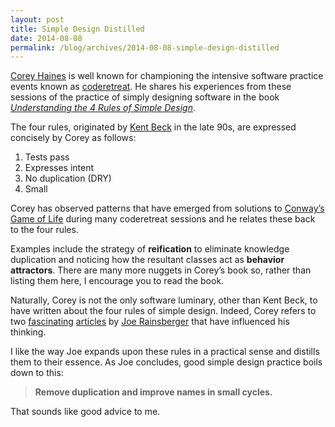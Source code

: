 ```yaml
---
layout: post
title: Simple Design Distilled
date: 2014-08-08
permalink: /blog/archives/2014-08-08-simple-design-distilled
---
```


[Corey Haines](https://twitter.com/coreyhaines) is well known for
championing the intensive software practice events known as
[coderetreat](http://coderetreat.org/). He shares his experiences from
these sessions of the practice of simply designing software in the book
[*Understanding the 4 Rules of Simple
Design*](https://leanpub.com/4rulesofsimpledesign).

The four rules, originated by [Kent Beck](https://twitter.com/KentBeck)
in the late 90s, are expressed concisely by Corey as follows:

1.  Tests pass
2.  Expresses intent
3.  No duplication (DRY)
4.  Small

Corey has observed patterns that have emerged from solutions to
[Conway’s Game of
Life](http://en.wikipedia.org/wiki/Conway's_Game_of_Life) during many
coderetreat sessions and he relates these back to the four rules.

Examples include the strategy of **reification** to eliminate knowledge
duplication and noticing how the resultant classes act as **behavior
attractors**. There are many more nuggets in Corey’s book so, rather
than listing them here, I encourage you to read the book.

Naturally, Corey is not the only software luminary, other than Kent
Beck, to have written about the four rules of simple design. Indeed,
Corey refers to two
[fascinating](http://www.jbrains.ca/permalink/the-four-elements-of-simple-design)
[articles](http://blog.thecodewhisperer.com/2013/12/07/putting-an-age-old-battle-to-rest/)
by [Joe Rainsberger](https://twitter.com/jbrains) that have influenced
his thinking.

I like the way Joe expands upon these rules in a practical sense and
distills them to their essence. As Joe concludes, good simple design
practice boils down to this:

> **Remove duplication and improve names in small cycles.**

That sounds like good advice to me.
